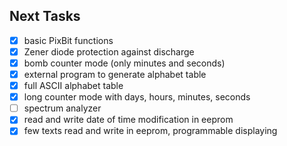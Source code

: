 ## Next Tasks
- [x] basic PixBit functions
- [x] Zener diode protection against discharge
- [x] bomb counter mode (only minutes and seconds)
- [x] external program to generate alphabet table
- [x] full ASCII alphabet table
- [x] long counter mode with days, hours, minutes, seconds
- [ ] spectrum analyzer
- [x] read and write date of time modification in eeprom
- [x] few texts read and write in eeprom, programmable displaying
